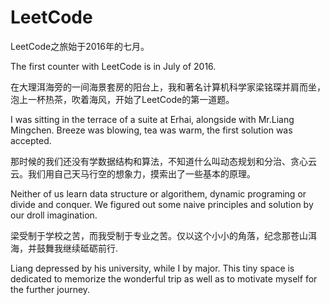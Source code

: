 # LeetCode
LeetCode之旅始于2016年的七月。

The first counter with LeetCode is in July of 2016.

在大理洱海旁的一间海景套房的阳台上，我和著名计算机科学家梁铭琛并肩而坐，泡上一杯热茶，吹着海风，开始了LeetCode的第一道题。

I was sitting in the terrace of a suite at Erhai, alongside with Mr.Liang Mingchen. Breeze was blowing, tea was warm, the first solution was accepted.

那时候的我们还没有学数据结构和算法，不知道什么叫动态规划和分治、贪心云云。我们用自己天马行空的想象力，摸索出了一些基本的原理。

Neither of us learn data structure or algorithem, dynamic programing or divide and conquer. We figured out some naive principles and solution by our droll imagination.

梁受制于学校之苦，而我受制于专业之苦。仅以这个小小的角落，纪念那苍山洱海，并鼓舞我继续砥砺前行.

Liang depressed by his university, while I by major. This tiny space is dedicated to memorize the wonderful trip as well as to motivate myself for the further journey.
